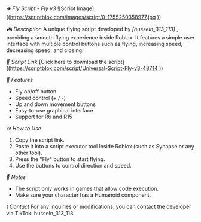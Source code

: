 

_✈️ Fly Script - Fly v3_
![Script Image]((https://scriptblox.com/images/script/0-1755250358977.jpg ))

_🎮 Description_
A unique flying script developed by _[hussein_313_113]_ , providing a smooth flying experience inside Roblox. It features a simple user interface with multiple control buttons such as flying, increasing speed, decreasing speed, and closing.

_🔗 Script Link_
[Click here to download the script]((https://scriptblox.com/script/Universal-Script-Fly-v3-48714 ))

_🧠 Features_
- Fly on/off button
- Speed control (+ / -)
- Up and down movement buttons
- Easy-to-use graphical interface
- Support for R6 and R15

_⚙️ How to Use_
1. Copy the script link.
2. Paste it into a script executor tool inside Roblox (such as Synapse or any other tool).
3. Press the "Fly" button to start flying.
4. Use the buttons to control direction and speed.

_📌 Notes_
- The script only works in games that allow code execution.
- Make sure your character has a Humanoid component.

_📞 Contact_
For any inquiries or modifications, you can contact the developer via TikTok: hussein_313_113

  
